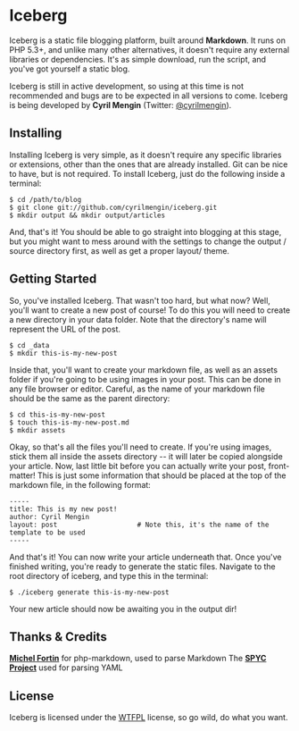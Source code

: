 # Iceberg

Iceberg is a static file blogging platform, built around **Markdown**. It runs on PHP 5.3+, and unlike many other alternatives, it doesn't require any external libraries or dependencies. It's as simple download, run the script, and you've got yourself a static blog.

Iceberg is still in active development, so using at this time is not recommended and bugs are to be expected in all versions to come. Iceberg is being developed by **Cyril Mengin** (Twitter: [@cyrilmengin](http://twitter.com/cyrilmengin)).

Installing
----------

Installing Iceberg is very simple, as it doesn't require any specific libraries or extensions, other than the ones that are already installed. Git can be nice to have, but is not required. To install Iceberg, just do the following inside a terminal:

    $ cd /path/to/blog
    $ git clone git://github.com/cyrilmengin/iceberg.git
    $ mkdir output && mkdir output/articles

And, that's it! You should be able to go straight into blogging at this stage, but you might want to mess around with the settings to change the output / source directory first, as well as get a proper layout/ theme.

Getting Started
---------------

So, you've installed Iceberg. That wasn't too hard, but what now? Well, you'll want to create a new post of course!
To do this you will need to create a new directory in your data folder. Note that the directory's name will represent the URL of the post.

    $ cd _data
    $ mkdir this-is-my-new-post

Inside that, you'll want to create your markdown file, as well as an assets folder if you're going to be using images in your post. This can be done in any file browser or editor. Careful, as the name of your markdown file should be the same as the parent directory:

    $ cd this-is-my-new-post
    $ touch this-is-my-new-post.md
    $ mkdir assets

Okay, so that's all the files you'll need to create. If you're using images, stick them all inside the assets directory -- it will later be copied alongside your article. Now, last little bit before you can actually write your post, front-matter! This is just some information that should be placed at the top of the markdown file, in the following format:

    -----
    title: This is my new post!
    author: Cyril Mengin
    layout: post                    # Note this, it's the name of the template to be used
    -----

And that's it! You can now write your article underneath that. Once you've finished writing, you're ready to generate the static files. Navigate to the root directory of iceberg, and type this in the terminal:

    $ ./iceberg generate this-is-my-new-post
    
Your new article should now be awaiting you in the output dir!

Thanks & Credits
----------------

**[Michel Fortin](https://github.com/michelf)** for php-markdown, used to  parse Markdown
The **[SPYC Project](http://code.google.com/p/spyc/)** used for parsing YAML

License
-------

Iceberg is licensed under the [WTFPL](http://sam.zoy.org/wtfpl/COPYING) license, so go wild, do what you want.